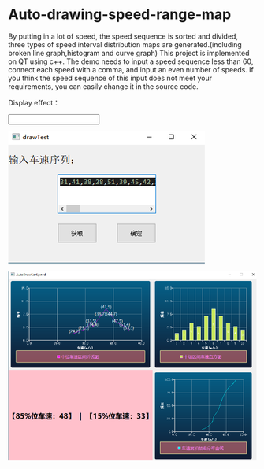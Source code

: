 # Auto-drawing-speed-range-map
By putting in a lot of speed, the speed sequence is sorted and divided, three types of speed interval distribution maps are generated.(including broken line graph,histogram and curve graph)
This project is implemented on QT using c++.
The demo needs to input a speed sequence less than 60, connect each speed with a comma, and input an even number of speeds. If you think the speed sequence of this input does not meet your requirements, you can easily change it in the source code.

Display effect：

<Input interface>

![image](https://github.com/AllwenWeill/IMG/blob/main/%E6%88%AA%E5%9B%BE9.png)

<Chart interface>

![image](https://github.com/AllwenWeill/IMG/blob/main/%E6%88%AA%E5%9B%BE10.png)
